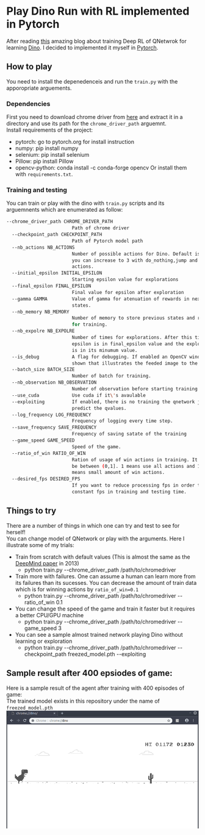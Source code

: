 # Play Dino Run with RL implemented in Pytorch
After reading [this](https://blog.paperspace.com/dino-run/) amazing blog about training Deep RL of QNetwrok for learning [Dino](https://chromedino.com/). I decided to implemented it myself in [Pytorch](https://pytorch.org).
## How to play
You need to install the depenedenceis and run the `train.py` with the apporopriate arguements.
### Dependencies
First you need to download chrome driver from [here](http://chromedriver.chromium.org/) and extract it in a directory and use its path for the `chrome_driver_path` arguemnt.  
Install requirements of the project:  
* pytorch: go to pytorch.org for install instruction
* numpy: pip install numpy
* selenium: pip install selenium
* Pillow: pip install Pillow
* opencv-python: conda install -c conda-forge opencv
Or install them with `requirements.txt`.

### Training and testing
You can train or play with the dino with `train.py` scripts and its arguemnents which are enumerated as follow:   
```bash
--chrome_driver_path CHROME_DRIVER_PATH
                        Path of chrome driver
  --checkpoint_path CHECKPOINT_PATH
                        Path of Pytorch model path
  --nb_actions NB_ACTIONS
                        Number of possible actions for Dino. Default is 2 but
                        you can increase to 3 with do_nothing,jump and dive
                        actions.
  --initial_epsilon INITIAL_EPSILON
                        Starting epsilon value for explorations
  --final_epsilon FINAL_EPSILON
                        Final value for epsilon after exploration
  --gamma GAMMA         Value of gamma for atenuation of rewards in next
                        states.
  --nb_memory NB_MEMORY
                        Number of memory to store previous states and rewards
                        for training.
  --nb_expolre NB_EXPOLRE
                        Number of times for explorations. After this time the
                        epsilon is in final_epsilon value and the explorations
                        is in its minumum value.
  --is_debug            A flag for debugging. If enabled an OpenCV window is
                        shown that illustrates the feeded image to the netwrok
  --batch_size BATCH_SIZE
                        Number of batch for training.
  --nb_observation NB_OBSERVATION
                        Number of observation before starting training
  --use_cuda            Use cuda if it\'s avaulable
  --exploiting          If enabled, there is no training the qnetwork just
                        predict the qvalues.
  --log_frequency LOG_FREQUENCY
                        Frequency of logging every time step.
  --save_frequency SAVE_FREQUENCY
                        Frequency of saving satate of the training
  --game_speed GAME_SPEED
                        Speed of the game.
  --ratio_of_win RATIO_OF_WIN
                        Ration of usage of win actions in training. It should
                        be between (0,1]. 1 means use all actions and 1e-6
                        means small amount of win actions.
  --desired_fps DESIRED_FPS
                        If you want to reduce processing fps in order to have
                        constant fps in training and testing time.
```

## Things to try
There are a number of things in which one can try and test to see for herself!  
You can change model of QNetwork or play with the arguments. Here I illustrate some of my trials:
* Train from scratch with default values (This is almost the same as the [DeepMind paper](https://www.cs.toronto.edu/~vmnih/docs/dqn.pdf) in 2013)
    * python train.py --chrome_driver_path /path/to/chromedriver
* Train more with failures. One can assume a human can learn more from its failures than its sucesses. You can decrease the amount of train data which is for winning actions by `ratio_of_win=0.1`
    * python train.py --chrome_driver_path /path/to/chromedriver --ratio_of_win 0.1
* You can change the speed of the game and train it faster but it requires a better CPU/GPU machine
    * python train.py --chrome_driver_path /path/to/chromedriver --game_speed 3
* You can see a sample almost trained network playing Dino without learning or exploration
    * python train.py --chrome_driver_path /path/to/chromedriver --checkpoint_path freezed_model.pth --exploiting

## Sample result after 400 epsiodes of game:
Here is a sample result of the agent after training with 400 episodes of game:  
The trained model exists in this repository under the name of `freezed_model.pth`  
![Trained Dino](out.gif)
